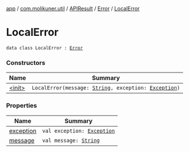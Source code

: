 [app](../../../../index.md) / [com.molikuner.util](../../../index.md) / [APIResult](../../index.md) / [Error](../index.md) / [LocalError](./index.md)

# LocalError

`data class LocalError : `[`Error`](../index.md)

### Constructors

| Name | Summary |
|---|---|
| [&lt;init&gt;](-init-.md) | `LocalError(message: `[`String`](https://kotlinlang.org/api/latest/jvm/stdlib/kotlin/-string/index.html)`, exception: `[`Exception`](https://developer.android.com/reference/java/lang/Exception.html)`)` |

### Properties

| Name | Summary |
|---|---|
| [exception](exception.md) | `val exception: `[`Exception`](https://developer.android.com/reference/java/lang/Exception.html) |
| [message](message.md) | `val message: `[`String`](https://kotlinlang.org/api/latest/jvm/stdlib/kotlin/-string/index.html) |
